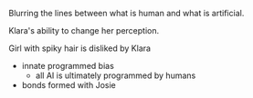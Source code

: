 Blurring the lines between what is human and what is artificial.

Klara's ability to change her perception.

Girl with spiky hair is disliked by Klara
- innate programmed bias 
	- all AI is ultimately programmed by humans
- bonds formed with Josie

